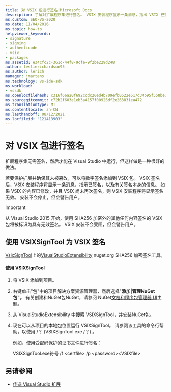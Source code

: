 ```yaml
---
title: 对 VSIX 包进行签名|Microsoft Docs
description: 了解对扩展程序集进行签名。 VSIX 安装程序显示一条消息，指出 VSIX 已签名，以及有关签名本身的信息。
ms.custom: SEO-VS-2020
ms.date: 11/04/2016
ms.topic: how-to
helpviewer_keywords:
- signature
- signing
- authenticode
- vsix
- packages
ms.assetid: e34cfc2c-361c-44f8-9cfe-9f2be229d248
author: leslierichardson95
ms.author: lerich
manager: jmartens
ms.technology: vs-ide-sdk
ms.workload:
- vssdk
ms.openlocfilehash: c316f66a20f692ccdc20ed4b709efb0522e517d34b95f558be1e3ef30bbffe54
ms.sourcegitcommit: c72b2f603e1eb3a4157f00926df2e263831ea472
ms.translationtype: MT
ms.contentlocale: zh-CN
ms.lasthandoff: 08/12/2021
ms.locfileid: "121413903"
---
```

# <a name="signing-vsix-packages"></a>对 VSIX 包进行签名
扩展程序集无需签名，然后才能在 Visual Studio 中运行，但这样做是一种很好的做法。

 若要保护扩展并确保其未被篡改，可以将数字签名添加到 VSIX 包。 VSIX 签名后，VSIX 安装程序将显示一条消息，指示已签名，以及有关签名本身的信息。 如果 VSIX 的内容已修改，并且 VSIX 尚未再次签名，则 VSIX 安装程序将显示签名无效。 安装不会停止，但会警告用户。

> [!IMPORTANT]
> 从 Visual Studio 2015 开始，使用 SHA256 加密外的其他任何内容签名的 VSIX 包将被标识为具有无效签名。 VSIX 安装不会受阻，但会警告用户。

## <a name="signing-a-vsix-with-vsixsigntool"></a>使用 VSIXSignTool 为 VSIX 签名
 [VsixSignTool](https://www.nuget.org/packages/Microsoft.VSSDK.Vsixsigntool)上的[VisualStudioExtensibility](https://www.nuget.org/profiles/VisualStudioExtensibility) nuget.org SHA256 加密签名工具。

#### <a name="to-use-the-vsixsigntool"></a>使用 VSIXSignTool

1. 将 VSIX 添加到项目。

2. 右键单击"包"中的项目解决方案资源管理器，然后选择"**添加&#124;管理NuGet包"。**  有关创建和NuGet包NuGet，请参阅 NuGet[文档和](/NuGet)[程序包管理器 UI](/NuGet/Tools/Package-Manager-UI)主题。

3. 从 VisualStudioExtensibility 中搜索 VSIXSignTool，并安装NuGet包。

4. 现在可以从项目的本地包位置运行 VSIXSignTool。 请参阅该工具的命令行帮助，以使用 /？ (VSIXSignTool.exe /？) 。

   例如，使用受密码保护的证书文件进行签名：

   VSIXSignTool.exe符号 /f \<certfile> /p \<password>\<VSIXfile>

## <a name="see-also"></a>另请参阅
- [传送 Visual Studio 扩展](../extensibility/shipping-visual-studio-extensions.md)
